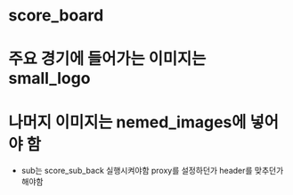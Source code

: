 # score_board

# 주요 경기에 들어가는 이미지는 small_logo
# 나머지 이미지는 nemed_images에 넣어야 함


- sub는 score_sub_back 실행시켜야함 proxy를 설정하던가 header를 맞추던가 해야함